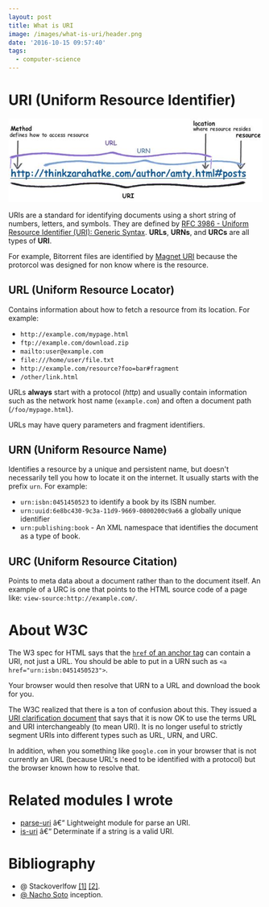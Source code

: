 ```yaml
---
layout: post
title: What is URI
image: /images/what-is-uri/header.png
date: '2016-10-15 09:57:40'
tags:
  - computer-science
---
```


# URI (Uniform Resource Identifier)

![](/images/what-is-uri/obd8dk2.jpeg)

URIs are a standard for identifying documents using a short string of numbers, letters, and symbols. They are defined by [RFC 3986 - Uniform Resource Identifier (URI): Generic Syntax](https://tools.ietf.org/html/rfc3986). **URLs**, **URNs**, and **URCs** are all types of **URI**.

For example, Bitorrent files are identified by [Magnet URI](https://en.wikipedia.org/wiki/Magnet_URI_scheme) because the protorcol was designed for non know where is the resource.

## URL (Uniform Resource Locator)

Contains information about how to fetch a resource from its location. For example:

* `http://example.com/mypage.html`
* `ftp://example.com/download.zip`
* `mailto:user@example.com`
* `file:///home/user/file.txt`
* `http://example.com/resource?foo=bar#fragment`
* `/other/link.html`

URLs **always** start with a protocol (*http*) and usually contain information such as the network host name (`example.com`) and often a document path (`/foo/mypage.html`). 

URLs may have query parameters and fragment identifiers.

## URN (Uniform Resource Name)

Identifies a resource by a unique and persistent name, but doesn't necessarily tell you how to locate it on the internet. It usually starts with the prefix `urn`. For example:

* `urn:isbn:0451450523` to identify a book by its ISBN number.
* `urn:uuid:6e8bc430-9c3a-11d9-9669-0800200c9a66` a globally unique identifier
* `urn:publishing:book` - An XML namespace that identifies the document as a type of book.

## URC (Uniform Resource Citation)

Points to meta data about a document rather than to the document itself. An example of a URC is one that points to the HTML source code of a page like: `view-source:http://example.com/`.

# About W3C

The W3 spec for HTML says that the [`href` of an anchor tag](http://www.w3.org/TR/html401/struct/links.html#h-12.2) can contain a URI, not just a URL. You should be able to put in a URN such as `<a href="urn:isbn:0451450523">`. 

Your browser would then resolve that URN to a URL and download the book for you.

The W3C realized that there is a ton of confusion about this. They issued a [URI clarification document](http://www.w3.org/TR/uri-clarification/) that says that it is now OK to use the terms URL and URI interchangeably (to mean URI). It is no longer useful to strictly segment URIs into different types such as URL, URN, and URC.

In addition, when you something like `google.com` in your browser that is not currently an URL (because URL's need to be identified with a protocol) but the browser known how to resolve that.

# Related modules I wrote

* [parse-uri](https://github.com/kikobeats/parse-uri) â€“ Lightweight module for parse an URI.
* [is-uri](https://github.com/kikobeats/is-uri) â€“ Determinate if a string is a valid URI.

# Bibliography

* @ Stackoverlfow [[1]](http://stackoverflow.com/questions/176264/what-is-the-difference-between-a-uri-a-url-and-a-urn/1984225#1984225)
[[2]](http://stackoverflow.com/questions/176264/what-is-the-difference-between-a-uri-a-url-and-a-urn).
* [@ Nacho Soto](https://twitter.com/NachoSoto/status/787043395747188736) inception.
